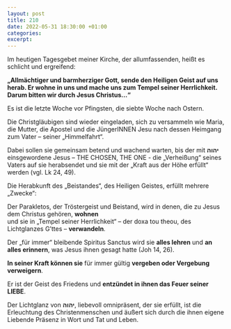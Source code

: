 ```yaml
---
layout: post
title: 210
date: 2022-05-31 18:30:00 +01:00
categories: 
excerpt: 
---
```


Im heutigen Tagesgebet meiner Kirche, der allumfassenden, heißt es schlicht und ergreifend:

**„Allmächtiger und barmherziger Gott, sende den Heiligen Geist auf uns herab. Er wohne in uns und mache uns zum Tempel seiner Herrlichkeit. Darum bitten wir durch Jesus Christus…“**

Es ist die letzte Woche vor Pfingsten, die siebte Woche nach Ostern.

Die Christgläubigen sind wieder eingeladen, sich zu versammeln wie Maria, die Mutter, die Apostel und die JüngerINNEN Jesu nach dessen Heimgang zum Vater – seiner „Himmelfahrt“.

Dabei sollen sie gemeinsam betend und wachend warten, bis der mit **יהוה** einsgewordene Jesus – THE CHOSEN, THE ONE - die „Verheißung“ seines Vaters auf sie herabsendet und sie mit der „Kraft aus der Höhe erfüllt“ werden (vgl. Lk 24, 49).

Die Herabkunft des „Beistandes“, des Heiligen Geistes, erfüllt mehrere „Zwecke“:

Der Parakletos, der Tröstergeist und Beistand, wird in denen, die zu Jesus dem Christus gehören, **wohnen**\
und sie in „Tempel seiner Herrlichkeit“ – der doxa tou theou, des Lichtglanzes G’ttes – **verwandeln**.

Der „für immer“ bleibende Spiritus Sanctus wird sie **alles lehren** und **an alles erinnern**, was Jesus ihnen gesagt hatte (Joh 14, 26).

**In seiner Kraft können sie** für immer gültig **vergeben oder Vergebung verweigern**.

Er ist der Geist des Friedens und **entzündet in ihnen das Feuer seiner LIEBE**.

Der Lichtglanz von **יהוה**, liebevoll omnipräsent, der sie erfüllt, ist die Erleuchtung des Christenmenschen und äußert sich durch die ihnen eigene Liebende Präsenz in Wort und Tat und Leben.
